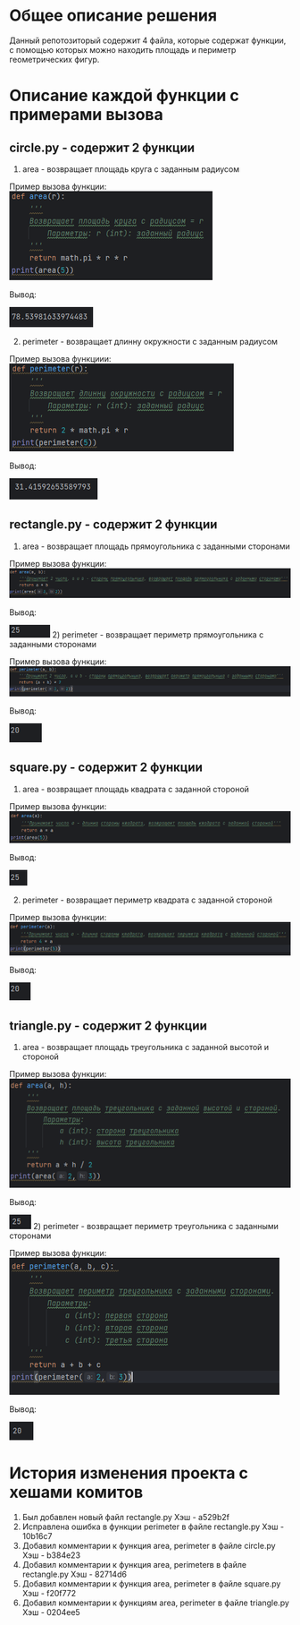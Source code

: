 # Общее описание решения
Данный репотозиторый содержит 4 файла, которые содержат функции, с помощью которых можно находить площадь и периметр геометрических фигур.
# Описание каждой функции с примерами вызова
## circle.py - содержит 2 функции
1) area - возвращает площадь круга с заданным радиусом

Пример вызова функции:
![1.PNG](1.PNG)

Вывод:

![2.PNG](2.PNG)

2) perimeter - возвращает длинну окружности с заданным радиусом

Пример вызова функциии:
![3.PNG](3.PNG)

Вывод:

![4.PNG](4.PNG)

## rectangle.py - содержит 2 функции

1) area - возвращает площадь прямоугольника с заданными сторонами

Пример вызова функции:
![5.PNG](5.PNG)

Вывод:

![6.PNG](6.PNG)
2) perimeter - возвращает периметр прямоугольника с заданными сторонами

Пример вызова функции:
![7.PNG](7.PNG)

Вывод:

![8.PNG](8.PNG)

## square.py - содержит 2 функции

1) area - возвращает площадь квадрата с заданной стороной

Пример вызова функции:
![9.PNG](9.PNG)

Вывод:

![10.PNG](10.PNG)

2) perimeter - возвращает периметр квадрата с заданной стороной

Пример вызова функции:
![11.PNG](11.PNG)

Вывод:

![12.PNG](12.PNG)


## triangle.py - содержит 2 функции

1) area - возвращает площадь треугольника с заданной высотой и стороной

Пример вызова функции:
![13.PNG](13.PNG)

Вывод:

![14.PNG](14.PNG)
2) perimeter - возвращает периметр треугольника с заданными сторонами

Пример вызова функции:![15.PNG](15.PNG)

Вывод:

![16.PNG](16.PNG)
# История изменения проекта с хешами комитов
1) Был добавлен новый файл rectangle.py  Хэш - a529b2f
3) Исправлена ошибка в функции perimeter в файле rectangle.py  Хэш - 10b16c7
4) Добавил комментарии к функция area, perimeter в файле circle.py  Хэш - b384e23
5) Добавил комментарии к функция area, perimeterв в файле rectangle.py  Хэш - 82714d6
6) Добавил комментарии к функция area, perimeter в файле square.py  Хэш - f20f772
7) Добавил комментарии к функциям area, perimeter в файле  triangle.py  Хэш - 0204ee5
